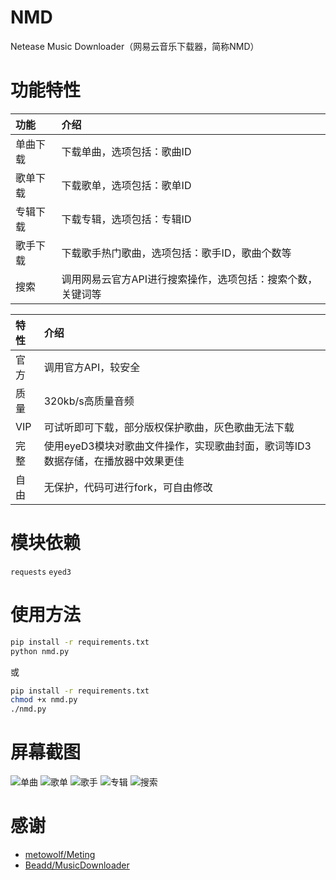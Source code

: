 
# NMD

Netease Music Downloader（网易云音乐下载器，简称NMD）

# 功能特性

|功能|介绍|
|:-----|:-----|
|单曲下载|下载单曲，选项包括：歌曲ID|
|歌单下载|下载歌单，选项包括：歌单ID|
|专辑下载|下载专辑，选项包括：专辑ID|
|歌手下载|下载歌手热门歌曲，选项包括：歌手ID，歌曲个数等|
|搜索|调用网易云官方API进行搜索操作，选项包括：搜索个数，关键词等|

|特性|介绍|
|:-----|:-----|
|官方|调用官方API，较安全|
|质量|320kb/s高质量音频|
|VIP|可试听即可下载，部分版权保护歌曲，灰色歌曲无法下载|
|完整|使用eyeD3模块对歌曲文件操作，实现歌曲封面，歌词等ID3数据存储，在播放器中效果更佳|
|自由|无保护，代码可进行fork，可自由修改|

# 模块依赖

`requests`
`eyed3`

# 使用方法

```bash
pip install -r requirements.txt
python nmd.py
```

或

```bash
pip install -r requirements.txt
chmod +x nmd.py
./nmd.py
```

# 屏幕截图

![单曲](https://user-images.githubusercontent.com/110345389/182302026-c6a5b1fc-8b78-45e1-9984-9d120ac71d86.jpg)
![歌单](https://user-images.githubusercontent.com/110345389/182302063-c69b5f55-7b8f-4a5b-9d91-e378bd6042a8.jpg)
![歌手](https://user-images.githubusercontent.com/110345389/182302166-3d1f4436-a41f-4a5f-800c-512943d1e9aa.jpg)
![专辑](https://user-images.githubusercontent.com/110345389/182302189-b4eb8929-d40d-471f-af01-d3d2108a9272.jpg)
![搜索](https://user-images.githubusercontent.com/110345389/182302177-07f8ea19-491d-4598-a4b4-4bdf1906a9e4.jpg)

# 感谢

- [metowolf/Meting](https://github.com/metowolf/Meting)
- [Beadd/MusicDownloader](https://github.com/Beadd/MusicDownloader)
